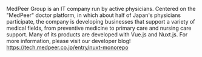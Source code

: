 MedPeer Group is an IT company run by active physicians. Centered on the "MedPeer" doctor platform, in which about half of Japan's physicians participate, the company is developing businesses that support a variety of medical fields, from preventive medicine to primary care and nursing care support. Many of its products are developed with Vue.js and Nuxt.js. For more information, please visit our developer blog!
https://tech.medpeer.co.jp/entry/nuxt-monorepo
